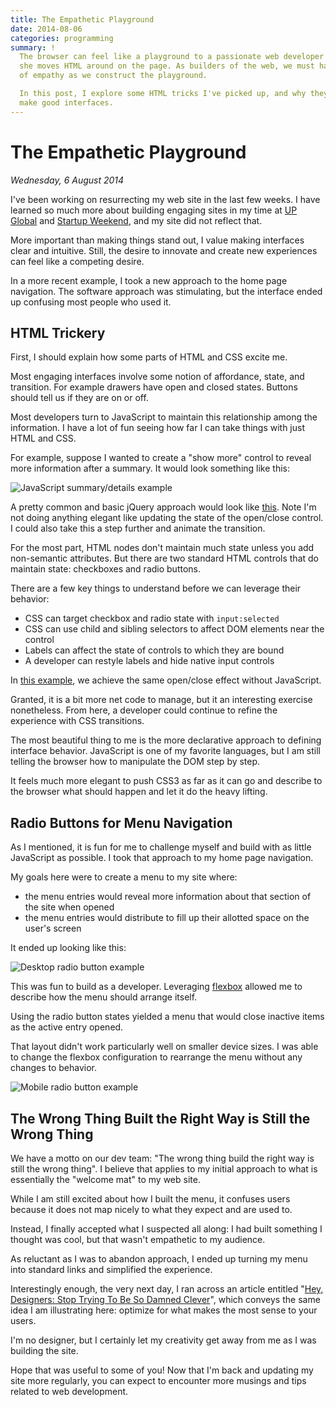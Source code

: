 ```yaml
---
title: The Empathetic Playground
date: 2014-08-06
categories: programming
summary: !
  The browser can feel like a playground to a passionate web developer as he or
  she moves HTML around on the page. As builders of the web, we must have a sense
  of empathy as we construct the playground.

  In this post, I explore some HTML tricks I've picked up, and why they didn't
  make good interfaces.
---
```


# The Empathetic Playground

*Wednesday, 6 August 2014*

I've been working on resurrecting my web site in the last few weeks. I have
learned so much more about building engaging sites in my time at
[UP Global](http://www.up.co) and [Startup Weekend](http://www.startupweekend.org),
and my site did not reflect that.

More important than making things stand out, I value making interfaces clear
and intuitive. Still, the desire to innovate and create new experiences can
feel like a competing desire.

In a more recent example, I took a new approach to the home page navigation.
The software approach was stimulating, but the interface ended up confusing most
people who used it.

## HTML Trickery

First, I should explain how some parts of HTML and CSS excite me.

Most engaging interfaces involve some notion of affordance, state, and
transition. For example drawers have open and closed states. Buttons should tell
us if they are on or off.

Most developers turn to JavaScript to maintain this relationship among the
information. I have a lot of fun seeing how far I can take things with just HTML
and CSS.

For example, suppose I wanted to create a "show more" control to reveal more
information after a summary. It would look something like this:

![JavaScript summary/details example](/images/the-empathetic-playground/summary-details-js.gif)

A pretty common and basic jQuery approach would look like
[this](http://codepen.io/TheDahv/pen/efIpk). Note I'm not doing anything elegant
like updating the state of the open/close control. I could also take this a
step further and animate the transition.

For the most part, HTML nodes don't maintain much state unless you add
non-semantic attributes. But there are two standard HTML controls that do
maintain state: checkboxes and radio buttons.

There are a few key things to understand before we can leverage their behavior:

- CSS can target checkbox and radio state with `input:selected`
- CSS can use child and sibling selectors to affect DOM elements near the control
- Labels can affect the state of controls to which they are bound
- A developer can restyle labels and hide native input controls

In [this example](http://codepen.io/TheDahv/pen/wCbkd?editors=110), we achieve
the same open/close effect without JavaScript.

Granted, it is a bit more net code to manage, but it an interesting exercise
nonetheless. From here, a developer could continue to refine the experience with
CSS transitions.

The most beautiful thing to me is the more declarative approach to defining
interface behavior. JavaScript is one of my favorite languages, but I am still
telling the browser how to manipulate the DOM step by step.

It feels much more elegant to push CSS3 as far as it can go and describe to
the browser what should happen and let it do the heavy lifting.

## Radio Buttons for Menu Navigation

As I mentioned, it is fun for me to challenge myself and build with as little
JavaScript as possible. I took that approach to my home page navigation.

My goals here were to create a menu to my site where:

- the menu entries would reveal more information about that section of the site when opened
- the menu entries would distribute to fill up their allotted space on the user's screen

It ended up looking like this:

![Desktop radio button example](/images/the-empathetic-playground/expanding-nav-controls.gif)

This was fun to build as a developer. Leveraging
[flexbox](http://css-tricks.com/snippets/css/a-guide-to-flexbox/) allowed me to
describe how the menu should arrange itself.

Using the radio button states yielded a menu that would close inactive items as
the active entry opened.

That layout didn't work particularly well on smaller device sizes. I was able to
change the flexbox configuration to rearrange the menu without any changes to
behavior.

![Mobile radio button example](/images/the-empathetic-playground/expanding-nav-controls-mobile.gif)

## The Wrong Thing Built the Right Way is Still the Wrong Thing

We have a motto on our dev team: "The wrong thing build the right way
is still the wrong thing". I believe that applies to my initial approach
to what is essentially the "welcome mat" to my web site.

While I am still excited about how I built the menu, it confuses users because
it does not map nicely to what they expect and are used to.

Instead, I finally accepted what I suspected all along: I had built something
I thought was cool, but that wasn't empathetic to my audience.

As reluctant as I was to abandon approach, I ended up turning my menu
into standard links and simplified the experience.

Interestingly enough, the very next day, I ran across an article entitled
"[Hey, Designers: Stop Trying To Be So Damned Clever](http://www.fastcodesign.com/3021554/innovation-by-design/hey-designers-stop-trying-to-be-so-damned-clever/)",
which conveys the same idea I am illustrating here: optimize for what makes
the most sense to your users.

I'm no designer, but I certainly let my creativity get away from me as I was
building the site.

Hope that was useful to some of you! Now that I'm back and updating my site
more regularly, you can expect to encounter more musings and tips related to
web development.
